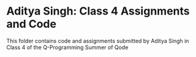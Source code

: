# Aditya Singh: Class 4 Assignments and Code
This folder contains code and assignments submitted by Aditya Singh in Class 4 of the Q-Programming Summer of Qode